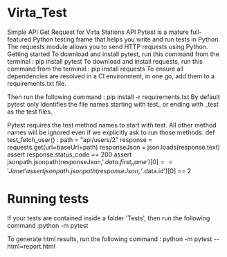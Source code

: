 # Virta_Test
Simple API Get Request for Virta Stations API
Pytest is a mature full-featured Python testing frame that helps you write and run tests in Python.
The requests module allows you to send HTTP requests using Python.
Getting started
To download and install pytest, run this command from the terminal : pip install pytest
To download and install requests, run this command from the terminal : pip install requests
To ensure all dependencies are resolved in a CI environment, in one go, add them to a requirements.txt file.

Then run the following command : pip install -r requirements.txt
By default pytest only identifies the file names starting with test_ or ending with _test as the test files.

Pytest requires the test method names to start with test. All other method names will be ignored even if we explicitly ask to run those methods.
def test_fetch_user() :
    path = "api/users/2"
    response = requests.get(url=baseUrl+path)
    responseJson = json.loads(response.text)
    assert response.status_code == 200
    assert jsonpath.jsonpath(responseJson,'$.data.first_name')[0] == 'Janet'
    assert jsonpath.jsonpath(responseJson,'$.data.id')[0] == 2
    
# Running tests
If your tests are contained inside a folder 'Tests', then run the following command :python -m pytest

To generate html results, run the following command : python -m pytest --html=report.html
